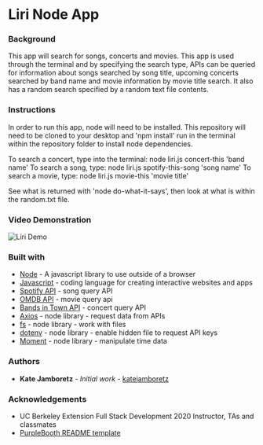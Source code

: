 # Liri Node App

### Background

This app will search for songs, concerts and movies. This app is used through the terminal and by specifying the search type, APIs can be queried for information about songs searched by song title, upcoming concerts searched by band name and movie information by movie title search. It also has a random search specified by a random text file contents.

### Instructions

In order to run this app, node will need to be installed. This repository will need to be cloned to your desktop and 'npm install' run in the terminal within the repository folder to install node dependencies.

To search a concert, type into the terminal: node liri.js concert-this 'band name'
To search a song, type: node liri.js spotify-this-song 'song name'
To search a movie, type: node liri.js movie-this 'movie title'

See what is returned with 'node do-what-it-says', then look at what is within the random.txt file.

### Video Demonstration

![Liri Demo](LiriDemo.gif)

### Built with

- [Node](https://nodejs.org/en/) - A javascript library to use outside of a browser
- [Javascript](https://www.javascript.com/) - coding language for creating interactive websites and apps
- [Spotify API](https://www.npmjs.com/package/node-spotify-api) - song query API
- [OMDB API](http://www.omdbapi.com/) - movie query api
- [Bands in Town API](https://www.artists.bandsintown.com/login) - concert query API
- [Axios](https://www.npmjs.com/package/axios) - node library - request data from APIs
- [fs](https://nodejs.dev/the-nodejs-fs-module) - node library - work with files
- [dotenv](https://www.npmjs.com/package/dotenv) - node library - enable hidden file to request API keys
- [Moment](https://www.npmjs.com/package/moment) - node library - manipulate time data

### Authors

- **Kate Jamboretz** - _Initial work_ - [katejamboretz](https://github.com/katejamboretz)

### Acknowledgements

- UC Berkeley Extension Full Stack Development 2020 Instructor, TAs and classmates
- [PurpleBooth README template](https://gist.github.com/PurpleBooth/109311bb0361f32d87a2)
